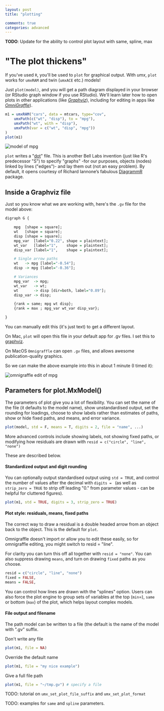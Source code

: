 ```yaml
---
layout: post
title: "plotting"

comments: true
categories: advanced
---
```


**TODO**: Update for the ability to control plot layout with same, spline, max

# "The plot thickens"

If you've used `R`, you'll be used to `plot` for graphical output. With *umx*, `plot` works for `umxRAM` and twin (`umxACE` etc.) models!

Just `plot(model)`, and you will get a path diagram displayed in your browser (or RStudio graph window if you use RStudio). We'll learn later how to open plots in other applications (like *[Graphviz](https://www.graphviz.org)*), including for editing in apps like *[OmniGraffle](https://www.omnigroup.com/omnigraffle)*).

```R
m1 = umxRAM("cars", data = mtcars, type="cov",
	umxPath(c("wt", "disp"), to = "mpg"),
	umxPath("wt", with = "disp"),
	umxPath(var = c("wt", "disp", "mpg"))
)
plot(m1)
```

![model of mpg](/media/plot_the_plot_thickens/1simpleModel.png "A model of Miles/gallon")

`plot` writes a "[dot](http://graphviz.org/content/dot-language)" file. This is another Bell Labs invention (just like R's predecessor "S") to specify "graphs" -for our purposes, objects (nodes) linked by lines ("edges")- and lay them out (not an easy problem). By default, it opens courtesy of Richard Iannone&rsquo;s fabulous [DiagrammR](https://CRAN.R-project.org/package=DiagrammeR) package.

## Inside a Graphviz file

Just so you know what we are working with, here's the `.gv` file for the model above:

```R
digraph G {

	mpg  [shape = square];
	wt   [shape = square];
	disp [shape = square];
	mpg_var  [label="0.22", shape = plaintext];
	wt_var   [label="1",    shape = plaintext];
	disp_var [label="1",    shape = plaintext];

	# Single arrow paths
	wt   -> mpg [label="-0.54"];
	disp -> mpg [label="-0.36"];

	# Variances
	mpg_var  -> mpg;
	wt_var   -> wt;
	wt       -> disp [dir=both, label="0.89"];
	disp_var -> disp;

	{rank = same; mpg wt disp};
	{rank = max ; mpg_var wt_var disp_var};

}
```

You can manually edit this (it's just text) to get a different layout.

On Mac, `plot` will open this file in your default app for .gv files. I set this to [graphviz](http://graphviz.org).

On MacOS `Omnigraffle` can open `.gv` files, and allows awesome publication-quality graphics. 

So we can make the above example into this in about 1 minute (I timed it):


![omnigraffle edit of mpg](/media/plot_the_plot_thickens/1simpleModel_omnigraffle.png "A Neat model of Miles/gallon")

## Parameters for plot.MxModel()

The parameters of plot give you a lot of flexibility. You can set the name of the file (it defaults to the model name), show unstandardised output, set the rounding for loadings, choose to show labels rather than estimates of paths, show or hide fixed paths, and means, and error variance.

```R
plot(model, std = F, means = T, digits = 2, file = "name", ...)

```

More advanced controls include showing labels, not showing fixed paths, or modifying how residuals are drawn with `resid = c("circle", "line", "none")`

These are described below. 

  
#### Standardized output and digit rounding

You can optionally output standardised output using `std = TRUE`, and control the number of values after the decimal with `digits = ` (as well as `strip_zero = TRUE` to strip off leading "0." from parameter values - can be helpful for cluttered figures).

```r
plot(m1, std = TRUE, digits = 3, strip_zero = TRUE)
```

#### Plot style: residuals, means, fixed paths

The correct way to draw a residual is a double headed arrow from an object back to the object. This is the default for `plot`.

Omnigraffle doesn't import or allow you to edit these easily, so for omnigraffle editing, you might switch to resid = "line".

For clarity you can turn this off all together with `resid = "none"`.  You can also suppress drawing `means`, and turn on drawing `fixed` paths as you choose.

```r
resid = c("circle", "line", "none")
fixed = FALSE, 
means = FALSE,
```

You can control how lines are drawn with the "splines" option. Users can also force the plot engine to group sets of variables at the top (`min`=), `same`  or bottom (`max`) of the plot, which helps layout complex models.

#### File output and filename

The path model can be written to a file (the default is the name of the model with ".gv" suffix.

Don't write any file

```r
plot(m1, file = NA)
```

Override the default name

```r
plot(m1, file = "my nice example") 

```

Give a full file path

```r
plot(m1, file = "~/tmp.gv") # specify a file

```

TODO:  tutorial on `umx_set_plot_file_suffix` and `umx_set_plot_format`

TODO:  examples for `same` and `spline` parameters.
